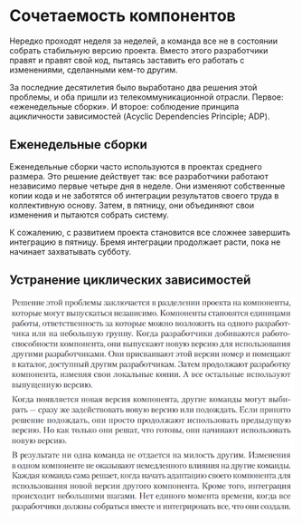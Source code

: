 # Сочетаемость компонентов

Нередко проходят неделя за неделей, а команда все не в состоянии собрать стабильную
версию проекта. Вместо этого разработчики правят и правят свой код, пытаясь заставить
его работать с изменениями, сделанными кем-то другим.

За последние десятилетия было выработано два решения этой проблемы, и оба пришли из
телекоммуникационной отрасли. Первое: «еженедельные сборки». И второе: соблюдение
принципа ацикличности зависимостей (Acyclic Dependencies Principle; ADP).

## Еженедельные сборки 

Еженедельные сборки часто используются в проектах среднего размера. Это решение
действует так: все разработчики работают независимо первые четыре дня в неделе. 
Они изменяют собственные копии кода и не заботятся об интеграции результатов своего
труда в коллективную основу. Затем, в пятницу, они объединяют свои изменения и 
пытаются собрать систему.

К сожалению, с развитием проекта становится все сложнее завершить интеграцию в 
пятницу. Бремя интеграции продолжает расти, пока не начинает захватывать субботу.

## Устранение циклических зависимостей

![img_2.png](img_2.png)
